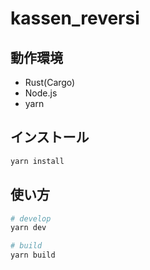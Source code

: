 # kassen_reversi

## 動作環境

- Rust(Cargo)
- Node.js
- yarn

## インストール

```sh
yarn install
```

## 使い方

```sh
# develop
yarn dev

# build
yarn build
```

